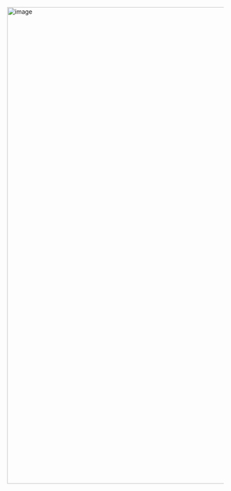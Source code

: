 <img width="1109" alt="image" src="https://github.com/RevadiSundaram/ICodeThis-Projects/assets/47391816/dd4d961c-8fab-40b1-aae8-db38266db23c">
